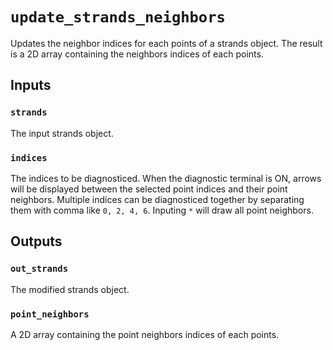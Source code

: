 # `update_strands_neighbors`

Updates the neighbor indices for each points of a strands object. The result is a 2D array containing the neighbors indices of each points.

## Inputs

### `strands`
The input strands object.

### `indices`
The indices to be diagnosticed. When the diagnostic terminal is ON, arrows will be displayed between the selected point indices and their point neighbors. Multiple indices can be diagnosticed together by separating them with comma like `0, 2, 4, 6`. Inputing `*` will draw all point neighbors.

## Outputs

### `out_strands`
The modified strands object.

### `point_neighbors`
A 2D array containing the point neighbors indices of each points.
